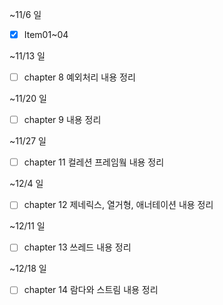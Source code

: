 
~11/6 일
- [x] Item01~04

~11/13 일
- [ ] chapter 8 예외처리 내용 정리

~11/20 일
- [ ] chapter 9 내용 정리

~11/27 일
- [ ] chapter 11 컬레션 프레임웤 내용 정리

~12/4 일
- [ ] chapter 12 제네릭스, 열거형, 애너테이션 내용 정리

~12/11 일
- [ ] chapter 13 쓰레드 내용 정리

~12/18 일
- [ ] chapter 14 람다와 스트림 내용 정리
